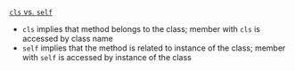 <a href="https://stackoverflow.com/questions/4613000/what-is-the-cls-variable-used-for-in-python-classes">```cls``` vs. ```self```</a>

- ```cls``` implies that method belongs to the class; member with ```cls``` is accessed by class name
- ```self``` implies that the method is related to instance of the class; member with ```self``` is accessed by instance of the class
